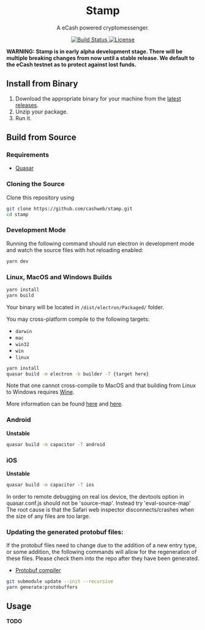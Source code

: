 <h1 align="center">
  Stamp
</h1>

<p align="center">
  A eCash powered cryptomessenger.
</p>

<p align="center">
  <a href="https://circleci.com/gh/cashweb/stamp">
    <img alt="Build Status" src="https://circleci.com/gh/cashweb/stamp.svg?style=svg">
  </a>

  <a href="LICENSE">
    <img alt="License" src="https://img.shields.io/badge/license-MIT-blue.svg">
  </a>
</p>

**WARNING: Stamp is in early alpha development stage. There will be multiple breaking changes from now until a stable release. We default to the eCash testnet as to protect against lost funds.**

## Install from Binary

1. Download the appropriate binary for your machine from the [latest releases](https://github.com/cashweb/stamp/releases).
2. Unzip your package.
3. Run it.

## Build from Source

### Requirements

* [Quasar](https://quasar.dev/start/pick-quasar-flavour)

### Cloning the Source

Clone this repository using

```bash
git clone https://github.com/cashweb/stamp.git
cd stamp
```

### Development Mode

Running the following command should run electron in development mode and watch the source files with hot reloading enabled:

```bash
yarn dev
```

### Linux, MacOS and Windows Builds

```bash
yarn install
yarn build
```

Your binary will be located in `/dist/electron/Packaged/` folder.

You may cross-platform compile to the following targets:

* `darwin`
* `mac`
* `win32`
* `win`
* `linux`


```bash
yarn install
quasar build -m electron -b builder -T {target here}
```

Note that one cannot cross-compile to MacOS and that building from Linux to Windows requires [Wine](https://www.winehq.org/).

More information can be found [here](https://www.electron.build/) and [here](https://quasar.dev/quasar-cli/developing-electron-apps/build-commands).

### Android

**Unstable**

```bash
quasar build -m capacitor -T android
```

### iOS

**Unstable**

```bash
quasar build -m capacitor -T ios
```
In order to remote debugging on real ios device, the devtools option in quasar.conf.js should not be 'source-map'. Instead try 'eval-source-map'
The root cause is that the Safari web inspector disconnects/crashes when the size of any files are too large.

### Updating the generated protobuf files:

If the protobuf files need to change due to the addition of a new entry type, or some addition, the following commands will allow for the regeneration of these files. 
Please check them into the repo after they have been generated.

* [Protobuf compiler](https://github.com/protocolbuffers/protobuf)

```bash
git submodule update --init --recursive
yarn generate:protobuffers
```

## Usage

**TODO**
